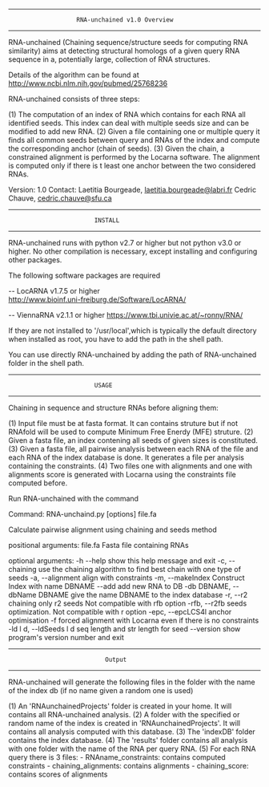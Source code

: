 -----------------------------------------------------------------------------------
                       RNA-unchained v1.0 Overview
-----------------------------------------------------------------------------------


RNA-unchained (Chaining sequence/structure seeds for computing RNA similarity)
aims at detecting structural homologs of a given query RNA sequence in a, potentially
large, collection of RNA structures.

Details of the algorithm can be found at http://www.ncbi.nlm.nih.gov/pubmed/25768236

RNA-unchained consists of three steps:

(1) The computation of an index of RNA which contains for each RNA
	all identified seeds. This index can deal with multiple seeds size
	and can be modified to add new RNA.
(2) Given a file containing one or multiple query it finds all common
	seeds between query and RNAs of the index and compute the corresponding
	anchor (chain of seeds). 
(3) Given the chain, a constrained alignment is performed by the Locarna software. 
        The alignment is computed only if there is t least one anchor between 
        the two considered RNAs.

Version: 1.0
Contact: Laetitia Bourgeade, laetitia.bourgeade@labri.fr
         Cedric Chauve, cedric.chauve@sfu.ca  

-----------------------------------------------------------------------------------
                            INSTALL
-----------------------------------------------------------------------------------

RNA-unchained runs with python v2.7 or higher but not python v3.0 or higher.  No other
compilation is necessary, except installing and configuring other packages.

The following software packages are required

-- LocARNA v1.7.5 or higher     
   http://www.bioinf.uni-freiburg.de/Software/LocARNA/ 

   
-- ViennaRNA v2.1.1 or higher
   https://www.tbi.univie.ac.at/~ronny/RNA/  

If they are not installed to '/usr/local',which is typically the default directory
when installed as root, you have to add the path in the shell path.

You can use directly RNA-unchained by adding the path of RNA-unchained folder in
the shell path.

-------------------------------------------------------------------------
                            USAGE
-------------------------------------------------------------------------

Chaining in sequence and structure RNAs before aligning them:

(1) Input file must be at fasta format. It can contains struture but if not
	RNAfold will be used to compute Minimum Free Enerdy (MFE) struture. 
(2) Given a fasta file, an index contening all seeds of given sizes is
	constituted.
(3) Given a fasta file, all pairwise analysis between each RNA of the file
	and each RNA of the index database is done. It generates a file per
	analysis containing the constraints. 
(4) Two files one with alignments and one with alignments score is generated
	with Locarna using the constraints file computed before.


Run RNA-unchained with the command

Command: RNA-unchaind.py [options] file.fa

Calculate pairwise alignment using chaining and seeds method

positional arguments:
  file.fa                    Fasta file containing RNAs

optional arguments:
  -h  --help            show this help message and exit
  -c, --chaining        use the chaining algorithm to find best chain with one
                        type of seeds
  -a, --alignment       align with constraints
  -m, --makeIndex       Construct Index with name DBNAME
  --add                 add new RNA to DB
  -db DBNAME, --dbName DBNAME
                        give the name DBNAME to the index database
  -r, --r2              chaining only r2 seeds
  			Not compatible with rfb option
  -rfb, --r2fb          seeds optimization. 
  			Not compatible with r option
  -epc, --epcLCS4l      anchor optimisation
  -f                    forced alignment with Locarna even if there is no
                        constraints
  -ld l d, --ldSeeds l d
                        seq length and str length for seed
  --version             show program's version number and exit




-------------------------------------------------------------------------
                               Output
-------------------------------------------------------------------------

RNA-unchained will generate the following files in the folder with the name
of the index db (if no name given a random one is used)

(1) An 'RNAunchainedProjects' folder is created in your home. It will contains all
    RNA-unchained analysis.
(2) A folder with the specified or random name of the index is created in
    'RNAunchainedProjects'. It will contains all analysis computed with
    this database.
(3) The 'indexDB' folder contains the index database.
(4) The 'results' folder contains all analysis with one folder with the name 
    of the RNA per query RNA. 
(5) For each RNA query there is 3 files:
		- RNAname_constraints: contains computed constraints
		- chaining_alignments: contains alignments
		- chaining_score: contains scores of alignments

